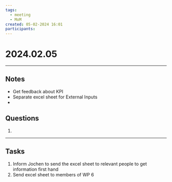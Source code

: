 ```yaml
---
tags:
  - meeting
  - MoM
created: 05-02-2024 16:01
participants:
---
```

# 2024.02.05
---
## Notes
* Get feedback about KPI
* Separate excel sheet for External Inputs
* 
## Questions
1. 

---
## Tasks
1. Inform Jochen to send the excel sheet to relevant people to get information first hand
2. Send excel sheet to members of WP 6
   